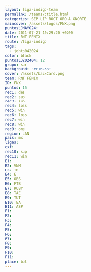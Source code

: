 ```yaml
---
layout: liga-indigo-team
permalink: /teams/:title.html
categories: SEP LIP ROCT ORO A GNORTE
maincover: /assets/logos/FNX.png
puntosLJMAYO24: 
date: 2021-07-21 10:29:20 +0700
title: RNT FÉNIX
route: /liga-indigo
tags:
  - johto042024
color: black
puntosLJ202404: 12
grupo: sur
background: "#F16C38"
cover: /assets/backCard.png
team: RNT FÉNIX
ID: FNX
puntos: 15
rec1: des
rec2: sup
rec3: sup
rec4: loss
rec5: win
rec6: loss
rec7: win
rec8: win
rec9: one
region: LAN
pais: mx
ligas: 
cxf: 
rec10: sup
rec11: win
E1: 
E2: VNM
E3: TR
E4: E
E5: OBS
E6: FTB
E7: RUBY
E8: TAE
E9: TUT
E10: EA
E11: AEP
F1: 
F2: 
F3: 
F4: 
F5: 
F6: 
F7: 
F8: 
F9: 
F10: 
F11: 
place: bot
---
```

